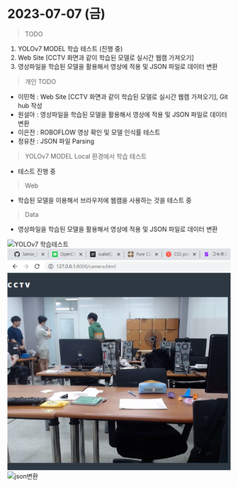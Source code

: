 # 2023-07-07 (금)

> TODO
1. YOLOv7 MODEL 학습 테스트 (진행 중)
2. Web Site [CCTV 화면과 같이 학습된 모델로 실시간 웹캠 가져오기]
3. 영상파일을 학습된 모델을 활용해서 영상에 적용 및 JSON 파일로 데이터 변환

> 개인 TODO
- 이민혁 : Web Site [CCTV 화면과 같이 학습된 모델로 실시간 웹캠 가져오기], Git hub 작성
- 원설아 : 영상파일을 학습된 모델을 활용해서 영상에 적용 및 JSON 파일로 데이터 변환
- 이은전 : ROBOFLOW 영상 확인 및 모델 인식률 테스트
- 정유찬 : JSON 파일 Parsing

> YOLOv7 MODEL Local 환경에서 학습 테스트
- 테스트 진행 중

> Web
- 학습된 모델을 이용해서 브라우저에 웹캠을 사용하는 것을 테스트 중

> Data
- 영상파일을 학습된 모델을 활용해서 영상에 적용 및 JSON 파일로 데이터 변환

![YOLOv7 학습테스트]()
![Webcam](./img/webcam_test.png)
![json변환]()
